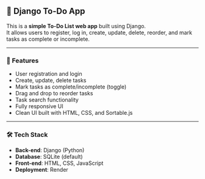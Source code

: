## 📝 Django To-Do App

This is a **simple To-Do List web app** built using Django.  
It allows users to register, log in, create, update, delete, reorder, and mark tasks as complete or incomplete.

---

### 🚀 Features

- User registration and login
- Create, update, delete tasks
- Mark tasks as complete/incomplete (toggle)
- Drag and drop to reorder tasks
- Task search functionality
- Fully responsive UI
- Clean UI built with HTML, CSS, and Sortable.js

---

### 🛠️ Tech Stack

- **Back-end**: Django (Python)
- **Database**: SQLite (default)
- **Front-end**: HTML, CSS, JavaScript
- **Deployment**: Render



